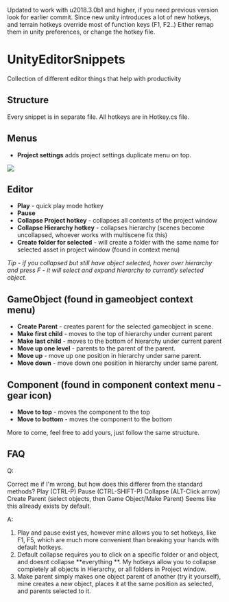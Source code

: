 Updated to work with u2018.3.0b1 and higher, if you need previous version look for earlier commit.
Since new unity introduces a lot of new hotkeys, and terrain hotkeys override most of function keys (F1, F2..)
Either remap them in unity preferences, or change the hotkey file.

# UnityEditorSnippets
Collection of different editor things that help with productivity


## Structure
Every snippet is in separate file.
All hotkeys are in Hotkey.cs file.

## Menus

* **Project settings** adds project settings duplicate menu on top.

![](https://i.imgur.com/NmbJTjT.png)

## Editor

* **Play** - quick play mode hotkey
* **Pause** 
* **Collapse Project hotkey** - collapses all contents of the project window 
* **Collapse Hierarchy hotkey** - collapses hierarchy (scenes become uncollapsed, whoever works with multiscene fix this)
* **Create folder for selected** - will create a folder with the same name for selected asset in project window (found in context menu)

*Tip - if you collapsed but still have object selected, hover over hierarchy and press F - it will select and expand hierarchy to currently selected object.*

## GameObject (found in gameobject context menu)
* **Create Parent** - creates parent for the selected gameobject in scene.
* **Make first child** - moves to the top of hierarchy under current parent
* **Make last child** - moves to the bottom of hierarchy under current parent
* **Move up one level** - parents to the parent of the parent.
* **Move up** - move up one position in hierarchy under same parent.
* **Move down** - move down one position in hierarchy under same parent.

## Component (found in component context menu - gear icon)
* **Move to top** - moves the component to the top
* **Move to bottom** - moves the component to the bottom

More to come, feel free to add yours, just follow the same structure.

## FAQ
Q:

Correct me if I'm wrong, but how does this differer from the standard methods?
Play (CTRL-P) Pause (CTRL-SHIFT-P) Collapse (ALT-Click arrow) Create Parent (select objects, then Game Object/Make Parent)
Seems like this allready exists by default.

A:
1. Play and pause exist yes, however mine allows you to set hotkeys, like F1, F5, which are much more convenient than breaking your hands  with default hotkeys.
2. Default collapse requires you to click on a specific folder or and object, and doesnt collapse **everything **. My hotkeys allow you to collapse completely all objects in Hierarchy, or all folders in Project window.
3. Make parent simply makes one object parent of another (try it yourself), mine creates a new object, places it at the same position as selected, and parents selected to it. 
